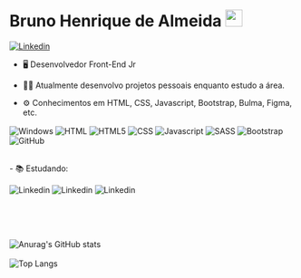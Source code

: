 <h1>Bruno Henrique de Almeida <img src="https://raw.githubusercontent.com/kaueMarques/kaueMarques/master/hi.gif" width="30px"> </h1>

[![Linkedin](https://img.shields.io/badge/LinkedIn-0077B5?style=for-the-badge&logo=linkedin&logoColor=white)](https://www.linkedin.com/in/bruno-almeida-40324430/) 


- 🖥 Desenvolvedor Front-End Jr
- 👨‍💻 Atualmente desenvolvo projetos pessoais enquanto estudo a área.


- ⚙ Conhecimentos em HTML, CSS, Javascript, Bootstrap, Bulma, Figma, etc.
<p>
<img align="center" alt="Windows" src="https://img.shields.io/badge/Windows-0078D6?style=for-the-badge&logo=windows&logoColor=white">
<img align="center" alt="HTML" src="https://img.shields.io/badge/HTML-239120?style=for-the-badge&logo=html5&logoColor=white">
 <img align="center" alt="HTML5" src="https://img.shields.io/badge/HTML5-E34F26?style=for-the-badge&logo=html5&logoColor=white">
<img align="center" alt="CSS" src="https://img.shields.io/badge/CSS-239120?&style=for-the-badge&logo=css3&logoColor=white">
<img align="center" alt="Javascript" src="https://img.shields.io/badge/JavaScript-F7DF1E?style=for-the-badge&logo=javascript&logoColor=black">
<img align="center" alt="SASS" src="https://img.shields.io/badge/Sass-CC6699?style=for-the-badge&logo=sass&logoColor=white">
<img align="center" alt="Bootstrap" src="https://img.shields.io/badge/Bootstrap-563D7C?style=for-the-badge&logo=bootstrap&logoColor=white">
 <img align="center" alt="GitHub" src="https://img.shields.io/badge/GitHub-100000?style=for-the-badge&logo=github&logoColor=white">  
  <p> 
  <br>
- 📚 Estudando:
<p> 
 <img align="center" alt="Linkedin" src="https://img.shields.io/badge/React-20232A?style=for-the-badge&logo=react&logoColor=61DAFB"> 
<img align="center" alt="Linkedin" src="https://img.shields.io/badge/Node.js-43853D?style=for-the-badge&logo=node.js&logoColor=white"> 
<img align="center" alt="Linkedin" src="https://img.shields.io/badge/TypeScript-007ACC?style=for-the-badge&logo=typescript&logoColor=white">
</p>
  <br>
  <br>
  <br>
  
  
  ![Anurag's GitHub stats](https://github-readme-stats.vercel.app/api?username=brunogxp&show_icons=true&theme=dark)
   <br>  
![Top Langs](https://github-readme-stats.vercel.app/api/top-langs/?username=brunogxp&layout=compact)
  
  
  
 

